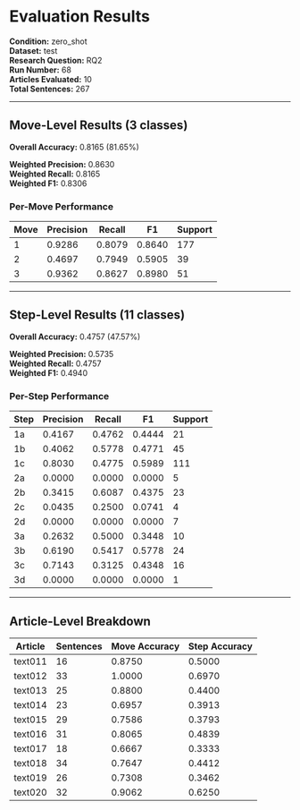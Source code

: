 # Evaluation Results

**Condition:** zero_shot  
**Dataset:** test  
**Research Question:** RQ2  
**Run Number:** 68  
**Articles Evaluated:** 10  
**Total Sentences:** 267  

---

## Move-Level Results (3 classes)

**Overall Accuracy:** 0.8165 (81.65%)  

**Weighted Precision:** 0.8630  
**Weighted Recall:** 0.8165  
**Weighted F1:** 0.8306  

### Per-Move Performance

| Move | Precision | Recall | F1 | Support |
|------|-----------|--------|----|---------|
| 1 | 0.9286 | 0.8079 | 0.8640 | 177 |
| 2 | 0.4697 | 0.7949 | 0.5905 | 39 |
| 3 | 0.9362 | 0.8627 | 0.8980 | 51 |

---

## Step-Level Results (11 classes)

**Overall Accuracy:** 0.4757 (47.57%)  

**Weighted Precision:** 0.5735  
**Weighted Recall:** 0.4757  
**Weighted F1:** 0.4940  

### Per-Step Performance

| Step | Precision | Recall | F1 | Support |
|------|-----------|--------|----|---------|
| 1a | 0.4167 | 0.4762 | 0.4444 | 21 |
| 1b | 0.4062 | 0.5778 | 0.4771 | 45 |
| 1c | 0.8030 | 0.4775 | 0.5989 | 111 |
| 2a | 0.0000 | 0.0000 | 0.0000 | 5 |
| 2b | 0.3415 | 0.6087 | 0.4375 | 23 |
| 2c | 0.0435 | 0.2500 | 0.0741 | 4 |
| 2d | 0.0000 | 0.0000 | 0.0000 | 7 |
| 3a | 0.2632 | 0.5000 | 0.3448 | 10 |
| 3b | 0.6190 | 0.5417 | 0.5778 | 24 |
| 3c | 0.7143 | 0.3125 | 0.4348 | 16 |
| 3d | 0.0000 | 0.0000 | 0.0000 | 1 |

---

## Article-Level Breakdown

| Article | Sentences | Move Accuracy | Step Accuracy |
|---------|-----------|---------------|---------------|
| text011 | 16 | 0.8750 | 0.5000 |
| text012 | 33 | 1.0000 | 0.6970 |
| text013 | 25 | 0.8800 | 0.4400 |
| text014 | 23 | 0.6957 | 0.3913 |
| text015 | 29 | 0.7586 | 0.3793 |
| text016 | 31 | 0.8065 | 0.4839 |
| text017 | 18 | 0.6667 | 0.3333 |
| text018 | 34 | 0.7647 | 0.4412 |
| text019 | 26 | 0.7308 | 0.3462 |
| text020 | 32 | 0.9062 | 0.6250 |
